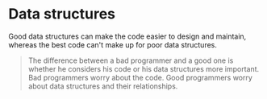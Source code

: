 # Data structures

Good data structures can make the code easier to design and maintain, whereas the best code can't make up for poor data structures.

> The difference between a bad programmer and a good one is whether he considers his code or his data structures more important. Bad programmers worry about the code. Good programmers worry about data structures and their relationships.
